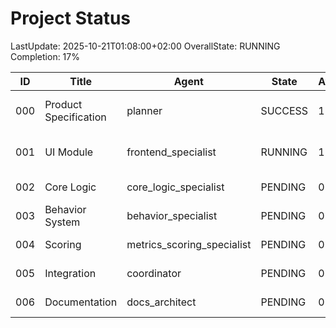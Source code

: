 # Project Status

LastUpdate: 2025-10-21T01:08:00+02:00
OverallState: RUNNING
Completion: 17%

| ID | Title | Agent | State | Attempt | LastUpdated | Notes |
|----|--------|--------|--------|----------|--------------|-------|
| 000 | Product Specification | planner | SUCCESS | 1 | 2025-10-21T01:07:30+02:00 | PRODUCT_SPEC.md, PROJECT_PLAN.md created |
| 001 | UI Module | frontend_specialist | RUNNING | 1 | 2025-10-21T01:08:00+02:00 | Starting HTML5 canvas implementation |
| 002 | Core Logic | core_logic_specialist | PENDING | 0 | - | Waiting for UI module |
| 003 | Behavior System | behavior_specialist | PENDING | 0 | - | Waiting for core logic |
| 004 | Scoring | metrics_scoring_specialist | PENDING | 0 | - | Waiting for core logic |
| 005 | Integration | coordinator | PENDING | 0 | - | Waiting for tasks 3 & 4 |
| 006 | Documentation | docs_architect | PENDING | 0 | - | Waiting for integration |
